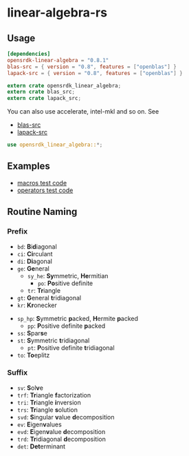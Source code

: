 # linear-algebra-rs

## Usage

```toml
[dependencies]
opensrdk-linear-algebra = "0.8.1"
blas-src = { version = "0.8", features = ["openblas"] }
lapack-src = { version = "0.8", features = ["openblas"] }
```

```rust
extern crate opensrdk_linear_algebra;
extern crate blas_src;
extern crate lapack_src;
```

You can also use accelerate, intel-mkl and so on.
See

- [blas-src](https://github.com/blas-lapack-rs/blas-src)
- [lapack-src](https://github.com/blas-lapack-rs/lapack-src)

```rust
use opensrdk_linear_algebra::*;
```

## Examples

- [macros test code](src/macros/mod.rs)
- [operators test code](src/matrix/operators/mul.rs)

## Routine Naming

### Prefix

- `bd`: **B**i**d**iagonal
- `ci`: **Ci**rculant
- `di`: **Di**agonal
- `ge`: **Ge**neral
  - `sy_he`: **Sy**mmetric, **He**rmitian
    - `po`: **Po**sitive definite
  - `tr`: **Tr**iangle
- `gt`: **G**eneral **t**ridiagonal
- `kr`: **Kr**onecker
<!--- `or_un`: **Or**thogonal, **Un**itary-->
- `sp_hp`: **S**ymmetric **p**acked, **H**ermite **p**acked
  - `pp`: **P**ositive definite **p**acked
- `ss`: **S**par**s**e
- `st`: **S**ymmetric **t**ridiagonal
  - `pt`: **P**ositive definite **t**ridiagonal
- `to`: **To**eplitz

### Suffix

- `sv`: **S**ol**v**e
- `trf`: **Tr**iangle **f**actorization
- `tri`: **Tr**iangle **i**nversion
- `trs`: **Tr**iangle **s**olution
- `svd`: **S**ingular **v**alue **d**ecomposition
- `ev`: **E**igen**v**alues
- `evd`: **E**igen**v**alue **d**ecomposition
- `trd`: **Tr**idiagonal **d**ecomposition
- `det`: **Det**erminant
